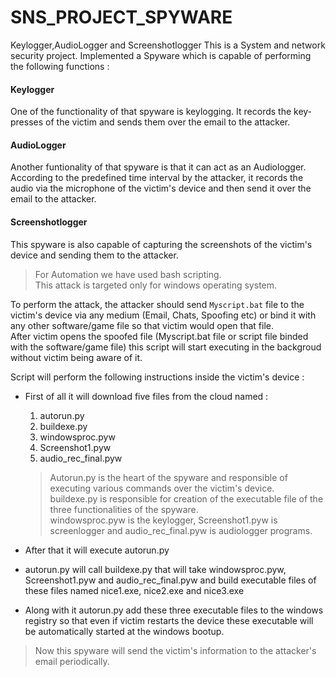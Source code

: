 # SNS_PROJECT_SPYWARE
Keylogger,AudioLogger and Screenshotlogger
This is a System and network security project.
Implemented a Spyware which is capable of performing the following functions :

#### Keylogger 
One of the functionality of that spyware is keylogging. It records the key-presses of the victim and sends them over the email to the attacker.

#### AudioLogger
Another funtionality of that spyware is that it can act as an Audiologger. According to the predefined time interval by the attacker, it records the audio via the microphone of the victim's device and then send it over the email to the attacker.

#### Screenshotlogger
This spyware is also capable of capturing the screenshots of the victim's device and sending them to the attacker.  

> For Automation we have used bash scripting.  
> This attack is targeted only for windows operating system.  

To perform the attack, the attacker should send `Myscript.bat` file to the victim's device via any medium (Email, Chats, Spoofing etc) or bind it with any other software/game file so that victim would open that file.  
After victim opens the spoofed file (Myscript.bat file or script file binded with the software/game file) this script will start executing in the backgroud without victim being aware of it.  

Script will perform the following instructions inside the victim's device : 
- First of all it will download five files from the cloud named :
  1. autorun.py
  2. buildexe.py
  3. windowsproc.pyw
  4. Screenshot1.pyw
  5. audio_rec_final.pyw  
  
  > Autorun.py is the heart of the spyware and responsible of executing various commands over the victim's device.  
  > buildexe.py is responsible for creation of the executable file of the three functionalities of the spyware.  
  > windowsproc.pyw is the keylogger, Screenshot1.pyw is screenlogger and audio_rec_final.pyw is audiologger programs.  
 
- After that it will execute autorun.py  
- autorun.py will call buildexe.py that will take windowsproc.pyw, Screenshot1.pyw and audio_rec_final.pyw and build executable files of these files named nice1.exe, nice2.exe and nice3.exe  
- Along with it autorun.py add these three executable files to the windows registry so that even if victim restarts the device these executable will be automatically started at the windows bootup.  

> Now this spyware will send the victim's information to the attacker's email periodically.  

    
    

